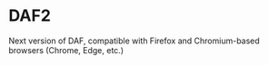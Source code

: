 # DAF2

Next version of DAF, compatible with Firefox and Chromium-based browsers (Chrome, Edge, etc.)
